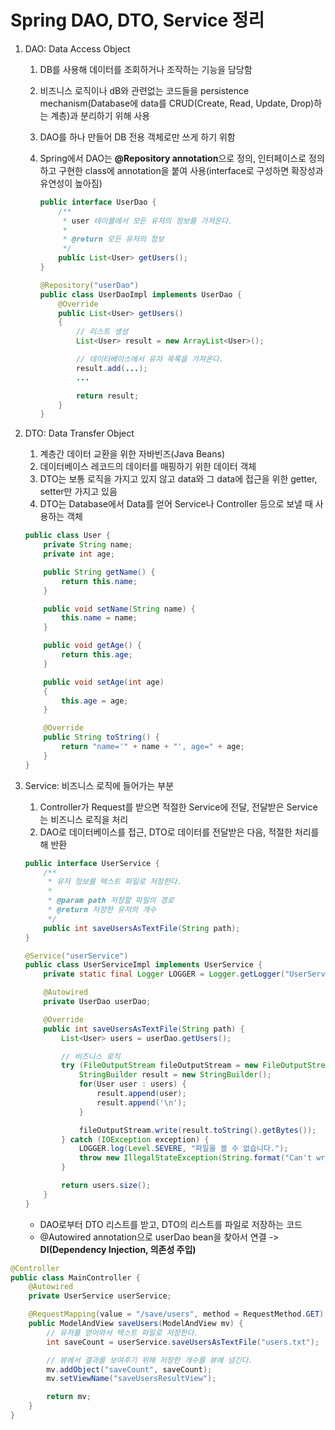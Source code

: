 # Spring DAO, DTO, Service 정리

1. DAO: Data Access Object

   1. DB를 사용해 데이터를 조회하거나 조작하는 기능을 담당함

   2. 비즈니스 로직이나 dB와 관련없는 코드들을  persistence mechanism(Database에 data를 CRUD(Create, Read, Update, Drop)하는 계층)과 분리하기 위해 사용

   3. DAO를 하나 만들어 DB 전용 객체로만 쓰게 하기 위함

   4. Spring에서 DAO는 **@Repository annotation**으로 정의, 인터페이스로 정의하고 구현한 class에 annotation을 붙여 사용(interface로 구성하면 확장성과 유연성이 높아짐)

      ```java
      public interface UserDao {
          /**
           * user 테이블에서 모든 유저의 정보를 가져온다.
           * 
           * @return 모든 유저의 정보
           */
          public List<User> getUsers();
      }
      ```

      ```java
      @Repository("userDao")
      public class UserDaoImpl implements UserDao {
          @Override
          public List<User> getUsers()
          {
              // 리스트 생성
              List<User> result = new ArrayList<User>();
      
              // 데이터베이스에서 유저 목록을 가져온다.
              result.add(...);
              ...
      
              return result;
          }
      }
      ```

2. DTO: Data Transfer Object

   1. 계층간 데이터 교환을 위한 자바빈즈(Java Beans)
   2. 데이터베이스 레코드의 데이터를 매핑하기 위한 데이터 객체
   3. DTO는 보통 로직을 가지고 있지 않고 data와 그 data에 접근을 위한 getter, setter만 가지고 있음
   4. DTO는 Database에서 Data를 얻어 Service나 Controller 등으로 보낼 때 사용하는 객체

   ```java
   public class User {
       private String name;
       private int age;
   
       public String getName() {
           return this.name;
       }
   
       public void setName(String name) {
           this.name = name;
       }
   
       public void getAge() {
           return this.age;
       }
   
       public void setAge(int age)
       {
           this.age = age;
       }
   
       @Override
       public String toString() {
           return "name='" + name + "', age=" + age;
       }
   }
   ```

3. Service: 비즈니스 로직에 들어가는 부분

   1. Controller가 Request를 받으면 적절한 Service에 전달, 전달받은 Service는 비즈니스 로직을 처리
   2. DAO로 데이터베이스를 접근, DTO로 데이터를 전달받은 다음, 적절한 처리를 해 반환

   ```java
   public interface UserService {
       /**
        * 유저 정보를 텍스트 파일로 저장한다.
        * 
        * @param path 저장할 파일의 경로
        * @return 저장한 유저의 개수
        */
       public int saveUsersAsTextFile(String path);
   }
   ```

   ```java
   @Service("userService")
   public class UserServiceImpl implements UserService {
       private static final Logger LOGGER = Logger.getLogger("UserServiceImpl");
   
       @Autowired
       private UserDao userDao;
   
       @Override
       public int saveUsersAsTextFile(String path) {
           List<User> users = userDao.getUsers();
   
           // 비즈니스 로직
           try (FileOutputStream fileOutputStream = new FileOutputStream(path)) {
               StringBuilder result = new StringBuilder();
               for(User user : users) {
                   result.append(user);
                   result.append('\n');
               }
   
               fileOutputStream.write(result.toString().getBytes());
           } catch (IOException exception) {
               LOGGER.log(Level.SEVERE, "파일을 쓸 수 없습니다.");
               throw new IllegalStateException(String.format("Can't write a file. path: %s", path));
           }
   
           return users.size();
       }
   }
   ```

   - DAO로부터 DTO 리스트를 받고, DTO의 리스트를 파일로 저장하는 코드
   - @Autowired annotation으로 userDao bean을 찾아서 연결 -> **DI(Dependency Injection, 의존성 주입)**

```java
@Controller
public class MainController {
    @Autowired
    private UserService userService;

    @RequestMapping(value = "/save/users", method = RequestMethod.GET)
    public ModelAndView saveUsers(ModelAndView mv) {
        // 유저를 얻어와서 텍스트 파일로 저장한다.
        int saveCount = userService.saveUsersAsTextFile("users.txt");

        // 뷰에서 결과를 보여주기 위해 저장한 개수를 뷰에 넘긴다.
        mv.addObject("saveCount", saveCount);
        mv.setViewName("saveUsersResultView");

        return mv;
    }
}
```

 